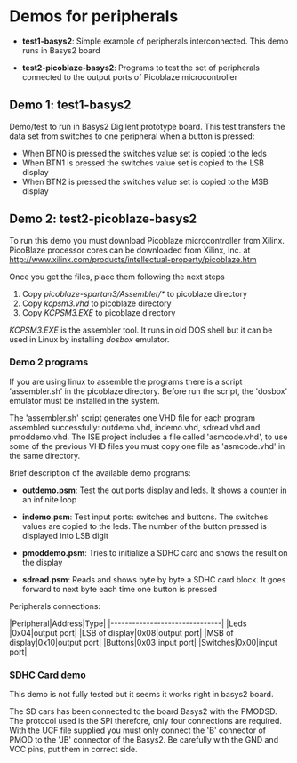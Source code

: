 # Demos for peripherals

 * **test1-basys2**: Simple example of peripherals interconnected. This demo 
 runs in Basys2 board
 
 * **test2-picoblaze-basys2**: Programs to test the set of peripherals 
 connected to the output ports of Picoblaze microcontroller
 

## Demo 1: test1-basys2

Demo/test to run in Basys2 Digilent prototype board. This test transfers the data set from switches to one peripheral when a button is pressed:

* When BTN0 is pressed the switches value set is copied to the leds
* When BTN1 is pressed the switches value set is copied to the LSB display
* When BTN2 is pressed the switches value set is copied to the MSB display


## Demo 2: test2-picoblaze-basys2

To run this demo you must download Picoblaze microcontroller from Xilinx. 
PicoBlaze processor cores can be downloaded from Xilinx, Inc. at
http://www.xilinx.com/products/intellectual-property/picoblaze.htm

Once you get the files, place them following the next steps

1. Copy *picoblaze-spartan3/Assembler/\** to picoblaze directory
2. Copy *kcpsm3.vhd* to picoblaze directory
3. Copy *KCPSM3.EXE* to picoblaze directory

*KCPSM3.EXE* is the assembler tool. It runs in old DOS shell but it can be
used in Linux by installing *dosbox* emulator.

### Demo 2 programs

If you are using linux to assemble the programs there is a script 'assembler.sh' in the picoblaze directory. Before run the script, the 'dosbox' emulator must be installed in the system. 

The 'assembler.sh' script generates one VHD file for each program assembled successfully: outdemo.vhd, indemo.vhd, sdread.vhd and pmoddemo.vhd. The ISE project includes a file called 'asmcode.vhd', to use some of the previous VHD files you must copy one file as 'asmcode.vhd' in the same directory.

Brief description of the available demo programs:

 * **outdemo.psm**: Test the out ports display and leds. It shows a counter in 
 an infinite loop

 * **indemo.psm**: Test input ports: switches and buttons. The switches values are copied 
 to the leds. The number of the button pressed is displayed into LSB digit
 
 * **pmoddemo.psm**: Tries to initialize a SDHC card and shows the result on the display
 
 * **sdread.psm**: Reads and shows byte by byte a SDHC card block. It goes forward to next byte each time one button is pressed


Peripherals connections:

|Peripheral|Address|Type|
|-------------------------------|
|Leds          |0x04|output port|
|LSB of display|0x08|output port|
|MSB of display|0x10|output port|
|Buttons|0x03|input port|
|Switches|0x00|input port|

### SDHC Card demo

This demo is not fully tested but it seems it works right in basys2 board.

The SD cars has been connected to the board Basys2 with the PMODSD. The protocol used is the SPI therefore, only four connections are required. With the UCF file supplied you must only connect the 'B' connector of PMOD to the 'JB' connector of the Basys2. Be carefully with the GND and VCC pins, put them in correct side.








